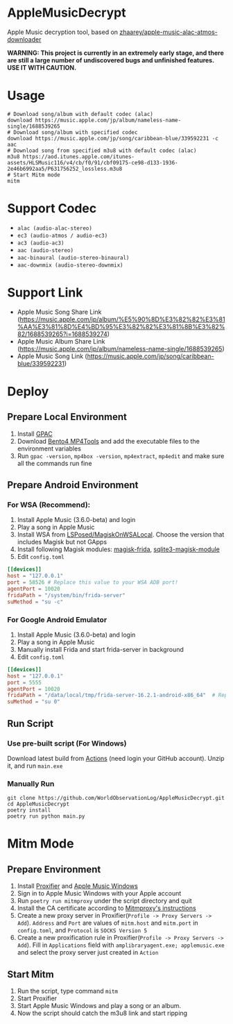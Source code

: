 # AppleMusicDecrypt

Apple Music decryption tool, based
on [zhaarey/apple-music-alac-atmos-downloader](https://github.com/zhaarey/apple-music-alac-atmos-downloader)

**WARNING: This project is currently in an extremely early stage, and there are still a large number of undiscovered
bugs and unfinished features. USE IT WITH CAUTION.**

# Usage

```shell
# Download song/album with default codec (alac)
download https://music.apple.com/jp/album/nameless-name-single/1688539265
# Download song/album with specified codec
download https://music.apple.com/jp/song/caribbean-blue/339592231 -c aac
# Download song from specified m3u8 with default codec (alac)
m3u8 https://aod.itunes.apple.com/itunes-assets/HLSMusic116/v4/cb/f0/91/cbf09175-ce98-d133-1936-2e46b6992aa5/P631756252_lossless.m3u8
# Start Mitm mode
mitm
```

# Support Codec

- `alac (audio-alac-stereo)`
- `ec3 (audio-atmos / audio-ec3)`
- `ac3 (audio-ac3)`
- `aac (audio-stereo)`
- `aac-binaural (audio-stereo-binaural)`
- `aac-downmix (audio-stereo-downmix)`

# Support Link

- Apple Music Song Share
  Link (https://music.apple.com/jp/album/%E5%90%8D%E3%82%82%E3%81%AA%E3%81%8D%E4%BD%95%E3%82%82%E3%81%8B%E3%82%82/1688539265?i=1688539274)
- Apple Music Album Share Link (https://music.apple.com/jp/album/nameless-name-single/1688539265)
- Apple Music Song Link (https://music.apple.com/jp/song/caribbean-blue/339592231)

# Deploy

## Prepare Local Environment

1. Install [GPAC](https://gpac.io/downloads/gpac-nightly-builds/)
2. Download [Bento4 MP4Tools](https://www.bento4.com/downloads/) and add the executable files to the environment
   variables
3. Run `gpac -version`, `mp4box -version`, `mp4extract`, `mp4edit` and make sure all the commands run fine

## Prepare Android Environment

### For WSA (Recommend):

1. Install Apple Music (3.6.0-beta) and login
2. Play a song in Apple Music
3. Install WSA from [LSPosed/MagiskOnWSALocal](https://github.com/LSPosed/MagiskOnWSALocal). Choose the version that
   includes Magisk but not GApps
4. Install following Magisk
   modules: [magisk-frida](https://github.com/ViRb3/magisk-frida), [sqlite3-magisk-module](https://github.com/rojenzaman/sqlite3-magisk-module)
5. Edit `config.toml`

```toml
[[devices]]
host = "127.0.0.1"
port = 58526 # Replace this value to your WSA ADB port!
agentPort = 10020
fridaPath = "/system/bin/frida-server"
suMethod = "su -c"
```

### For Google Android Emulator

1. Install Apple Music (3.6.0-beta) and login
2. Play a song in Apple Music
3. Manually install Frida and start frida-server in background
4. Edit `config.toml`

```toml
[[devices]]
host = "127.0.0.1"
port = 5555
agentPort = 10020
fridaPath = "/data/local/tmp/frida-server-16.2.1-android-x86_64"  # Replace this value to your frida-server path!
suMethod = "su 0"
```

## Run Script

### Use pre-built script (For Windows)

Download latest build from [Actions](https://github.com/WorldObservationLog/AppleMusicDecrypt/actions) (need login your
GitHub account). Unzip it, and run `main.exe`

### Manually Run

```shell
git clone https://github.com/WorldObservationLog/AppleMusicDecrypt.git
cd AppleMusicDecrypt
poetry install
poetry run python main.py
```

# Mitm Mode

## Prepare Environment

1. Install [Proxifier](https://www.proxifier.com/) and [Apple Music Windows](https://apps.microsoft.com/detail/9pfhdd62mxs1)
2. Sign in to Apple Music Windows with your Apple account
3. Run `poetry run mitmproxy` under the script directory and quit
4. Install the CA certificate according
   to [Mitmproxy's instructions](https://docs.mitmproxy.org/stable/concepts-certificates/#quick-setup)
5. Create a new proxy server in Proxifier(`Profile -> Proxy Servers -> Add`). `Address` and `Port` are values
   of `mitm.host` and `mitm.port` in `config.toml`, and `Protocol` is `SOCKS Version 5`
6. Create a new proxification rule in Proxifier(`Profile -> Proxy Servers -> Add`). Fill in `Applications` field
   with `amplibraryagent.exe; applemusic.exe` and select the proxy server just created in `Action`

## Start Mitm

1. Run the script, type command `mitm`
2. Start Proxifier
3. Start Apple Music Windows and play a song or an album.
4. Now the script should catch the m3u8 link and start ripping